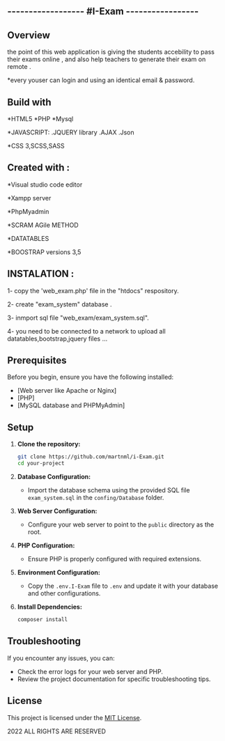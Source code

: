 
## ------------------  #I-Exam -----------------

## Overview



the point of this web application is giving the students accebility to pass their exams online , 
and also help teachers to generate their exam on remote . 

*every youser can login and using an identical email & password.




## Build with  

*HTML5
*PHP
*Mysql

*JAVASCRIPT:
 .JQUERY library
 .AJAX
 .Json

*CSS 3,SCSS,SASS

## Created with :

*Visual studio code editor

*Xampp server

*PhpMyadmin

*SCRAM AGile METHOD

*DATATABLES

*BOOSTRAP versions 3,5


## INSTALATION  :           



1- copy the 'web_exam.php' file in the "htdocs"  respository. 

2- create "exam_system" database . 

3- inmport sql file "web_exam/exam_system.sql".

4- you need to be connected to a network to upload all datatables,bootstrap,jquery files ... 


## Prerequisites

Before you begin, ensure you have the following installed:

- [Web server like Apache or Nginx]
- [PHP]
- [MySQL database and PHPMyAdmin]

## Setup

1. **Clone the repository:**

    ```bash
    git clone https://github.com/martnml/i-Exam.git
    cd your-project
    ```

2. **Database Configuration:**

    - Import the database schema using the provided SQL file `exam_system.sql`
       in the `confing/Database` folder.

3. **Web Server Configuration:**

    - Configure your web server to point to the `public` directory as the root.

4. **PHP Configuration:**

    - Ensure PHP is properly configured with required extensions.

5. **Environment Configuration:**

    - Copy the `.env.I-Exam` file to `.env` and update it with your database and other configurations.

6. **Install Dependencies:**

    ```bash
    composer install
    ```



## Troubleshooting

If you encounter any issues, you can:

- Check the error logs for your web server and PHP.
- Review the project documentation for specific troubleshooting tips.



## License

This project is licensed under the [MIT License](LICENSE).



2022 ALL RIGHTS ARE RESERVED
